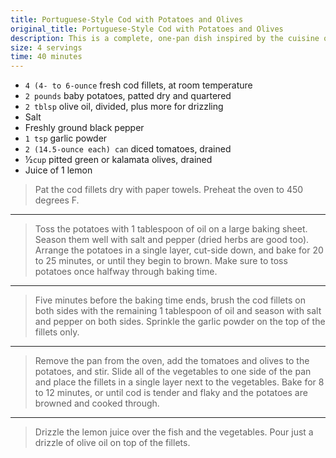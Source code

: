 ```yaml
---
title: Portuguese-Style Cod with Potatoes and Olives
original_title: Portuguese-Style Cod with Potatoes and Olives
description: This is a complete, one-pan dish inspired by the cuisine of my Portuguese ancestors. To use frozen fish, make sure to thaw it in the refrigerator and press it to remove excess water. By Denise Browning
size: 4 servings
time: 40 minutes
---
```


* `4 (4- to 6-ounce` fresh cod fillets, at room temperature
* `2 pounds` baby potatoes, patted dry and quartered
* `2 tblsp` olive oil, divided, plus more for drizzling
* Salt
* Freshly ground black pepper
* `1 tsp` garlic powder
* `2 (14.5-ounce each) can` diced tomatoes, drained
* ½`cup` pitted green or kalamata olives, drained
* Juice of 1 lemon

> Pat the cod fillets dry with paper towels. Preheat the oven to 450 degrees F.

---

> Toss the potatoes with 1 tablespoon of oil on a large baking sheet. Season them well with salt and pepper (dried herbs are good too). Arrange the potatoes in a single layer, cut-side down, and bake for 20 to 25 minutes, or until they begin to brown. Make sure to toss potatoes once halfway through baking time.

---

> Five minutes before the baking time ends, brush the cod fillets on both sides with the remaining 1 tablespoon of oil and season with salt and pepper on both sides. Sprinkle the garlic powder on the top of the fillets only.

---

> Remove the pan from the oven, add the tomatoes and olives to the potatoes, and stir. Slide all of the vegetables to one side of the pan and place the fillets in a single layer next to the vegetables. Bake for 8 to 12 minutes, or until cod is tender and flaky and the potatoes are browned and cooked through.

---

> Drizzle the lemon juice over the fish and the vegetables. Pour just a drizzle of olive oil on top of the fillets. 

